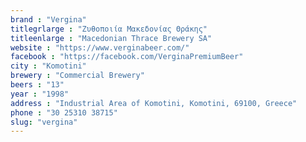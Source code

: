 ```yaml
---
brand : "Vergina"
titlegrlarge : "Ζυθοποιία Μακεδονίας Θράκης"
titleenlarge : "Macedonian Thrace Brewery SA"
website : "https://www.verginabeer.com/"
facebook : "https://facebook.com/VerginaPremiumBeer"
city : "Komotini"
brewery : "Commercial Brewery"
beers : "13"
year : "1998"
address : "Industrial Area of Komotini, Komotini, 69100, Greece"
phone : "30 25310 38715"
slug: "vergina"
---
```

